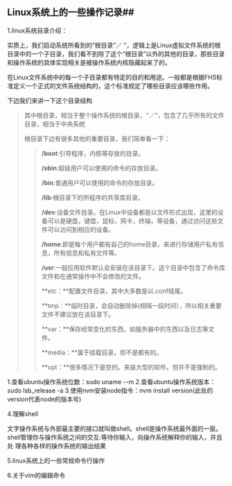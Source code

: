 ## Linux系统上的一些操作记录##

1.linux系统目录介绍：

  实质上，我们启动系统所看到的“根目录”／ ‘’，逻辑上是Linux虚拟文件系统的根目录中的一个子目录，我们看不到除了这个“根目录”以外的其他的目录，那些目录和操作系统的具体实现相关是被操作系统内核隐藏起来了的。

  在Linux文件系统中的每一个子目录都有特定的目的和用途。一般都是根据FHS标准定义一个正式的文件系统结构的，这个标准规定了哪些目录应该哪些作用。

下边我们来讲一下这个目录结构

  >其中根目录，相当于整个操作系统的根目录，‘’／“，包含了几乎所有的文件目录，相当于中央系统
  >
  >根目录下边有很多其他的重要目录，我们简单看一下：
  >
  >  >**/boot**:引导程序，内核等存放的目录。
  >  >
  >  >**/sbin**:超级用户可以使用的命令的存放目录。
  >  >
  >  >**/bin**:普通用户可以使用的命令的存放目录。
  >  >
  >  >**/lib**:根目录下的所程序的共享库目录。
  >  >
  >  >**/dev**:设备文件目录。在Linux中设备都是以文件形式出现，这里的设备可以是硬盘，键盘，鼠标，网卡，终端，等设备，通过访问这些文件可以访问到相应的设备。
  >  >
  >  >**/home**:即是每个用户都有自己的home目录，来进行存储用户私有信息，所有信息和私有文件等。
  >  >
  >  >**/usr**:一般应用软件默认会安装在该目录下。这个目录中包含了命令库文件和在通常操作中不会修改的文件。
  >  >
  >  >**etc：**配置文件目录，其中大多数是以.conf结尾。
  >  >
  >  >**tmp：**临时目录，会自动删除掉(相隔一段时间），所以相关重要文件不建议放在该目录下。
  >  >
  >  >**var：**保存经常变化的东西，如服务器中的东西以及日志等文件。
  >  >
  >  >**media：**属于挂载目录，但不是都有的。
  >  >
  >  >**opt：**很多情况下是空的。来装大型的软件。但并不是强制的。

1.查看ubuntu操作系统位数：sudo uname --m
2.查看ubuntu操作系统版本：sudo lsb_release -a
3.使用nvm安装node指令：nvm install version(此处的version代表node的版本号)

4.理解shell

​    文字操作系统与外部最主要的接口就叫做shell。shell是操作系统最外面的一层。shell管理你与操作系统之间的交互:等待你输入，向操作系统解释你的输入，并且处  理各种各样的操作系统的输出结果

5.linux系统上的一些常规命令行操作

6.关于vim的编辑命令